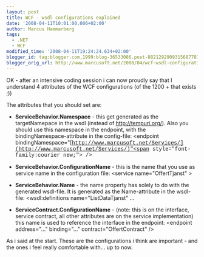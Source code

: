 ```yaml
---
layout: post
title: WCF - wsdl configurations explained
date: '2008-04-11T10:01:00.006+02:00'
author: Marcus Hammarberg
tags:
  - .NET
  - WCF
modified_time: '2008-04-11T19:24:24.634+02:00'
blogger_id: tag:blogger.com,1999:blog-36533086.post-8821292909315687787
blogger_orig_url: http://www.marcusoft.net/2008/04/wcf-wsdl-configurations-explained.html
---
```


OK - after an intensive coding session i can now proudly say that I
understand 4 attributes of the WCF configurations (of the 1200 + that
exists ;))

The attributes that you should set are:

- **ServiceBehavior.Namespace** - this get generated as the
    targetNamepace in the wsdl (instead of <http://tempuri.org/>). Also
    you should use this namespace in the endpoint, with the
    bindingNamespace-attribute in the config-file:
    \<endpoint
    bindingNamespace="[<span
    style="font-family:courier new;">http://www.marcusoft.net/Services/](http://www.marcusoft.net/Services/)"<span
    style="font-family:courier new;"> /\>
- **ServiceBehavior.ConfigurationName** - this is the name that you
    use as service name in the configuration file:
    \<service name="OffertTjanst"
    \>

- **ServiceBehavior.Name** - the name property has solely to do with
    the generated wsdl-file. It is generated as the Name-attribute in
    the wsdl-file:
    \<wsdl:definitions
    name="ListDataTjanst" ...

- **ServiceContract.ConfigurationName** - (note: this is on the
    interface, service contract, all other attributes are on the service
    implementation) this name is used to reference the interface in the
    endpoint:
    \<endpoint address="..."
    binding="..." contract="OffertContract" /\>

As i said at the start. These are the configurations i think are
important - and the ones i feel really comfortable with... up to now.

